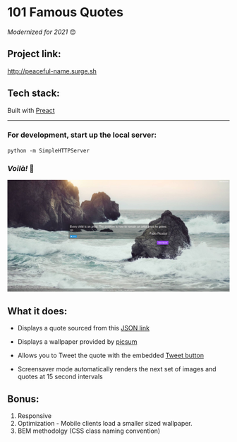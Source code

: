 # 101 Famous Quotes

*Modernized for 2021* 😊

## Project link:
http://peaceful-name.surge.sh

## Tech stack:
Built with [Preact](https://preactjs.com/)

---

### For development, start up the local server:
```
python -m SimpleHTTPServer
```
### *Voilà!* 🎉

![alt text](https://raw.githubusercontent.com/JamesScript7/random-quote-machine/master/images/screenshot.png)

## What it does:
* Displays a quote sourced from this [JSON link](https://gist.githubusercontent.com/JamesScript7/9071c8419edaca2c7ced77c18c4236f1/raw/ef1161709601eb71db6fa7da99c657a3f4bd2fda/Quotes.json)

* Displays a wallpaper provided by [picsum](https://picsum.photos)

* Allows you to Tweet the quote with the embedded [Tweet button](https://developer.twitter.com/en/docs/twitter-for-websites/tweet-button/overview)

* Screensaver mode automatically renders the next set of images and quotes at 15 second intervals

## Bonus:
1. Responsive
2. Optimization - Mobile clients load a smaller sized wallpaper.
3. BEM methodolgy (CSS class naming convention)
